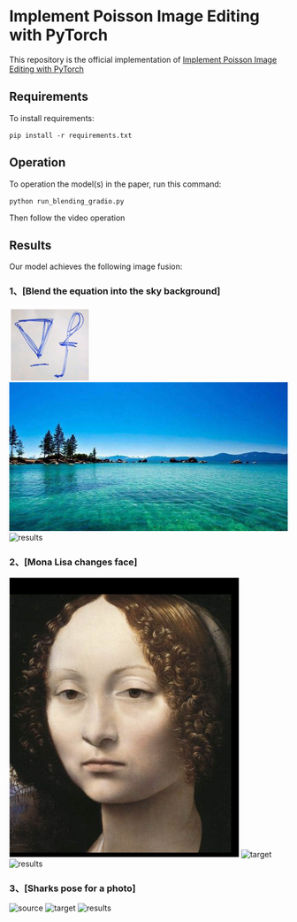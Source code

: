 # Implement Poisson Image Editing with PyTorch

This repository is the official implementation of [Implement Poisson Image Editing with PyTorch](https://www.cs.jhu.edu/~misha/Fall07/Papers/Perez03.pdf)


## Requirements

To install requirements:

```setup
pip install -r requirements.txt
```

## Operation

To operation the model(s) in the paper, run this command:

```
python run_blending_gradio.py 
```
Then follow the video operation

## Results

Our model achieves the following image fusion:

### 1、[Blend the equation into the sky background]
![source](Assignment_02/poission/data_poission/equation/source.png)
![target](Assignment_02/poission/data_poission/equation/target.jpg)
![results](Assignment_02/poission/data_poission/equation/results.jpg)
### 2、[Mona Lisa changes face]
![source](Assignment_02/poission/data_poission/monolisa/source.png)
![target](Assignment_02/poission/data_poission/monolisa/target.jpg)
![results](Assignment_02/poission/data_poission/monolisa/results.jpg)
### 3、[Sharks pose for a photo]
![source](Assignment_02/poission/data_poission/monolisa/water.png)
![target](Assignment_02/poission/data_poission/monolisa/water.jpg)
![results](Assignment_02/poission/data_poission/monolisa/water.jpg)
